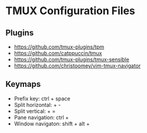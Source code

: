 # TMUX Configuration Files

## Plugins

- https://github.com/tmux-plugins/tpm
- https://github.com/catppuccin/tmux
- https://github.com/tmux-plugins/tmux-sensible
- https://github.com/christoomey/vim-tmux-navigator

## Keymaps

- Prefix key: ctrl + space
- Split horizontal: <prefix> + -
- Split vertical: <prefix> + =
- Pane navigation: ctrl + <vim movement keys>
- Window navigaton: shift + alt + <h or l> 

